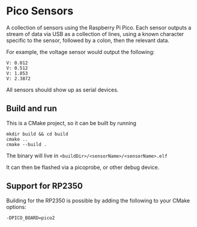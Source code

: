 Pico Sensors
============

A collection of sensors using the Raspberry Pi Pico.
Each sensor outputs a stream of data via USB as a
collection of lines, using a known character specific 
to the sensor, followed by a colon, then the relevant 
data.

For example, the voltage sensor would output the 
following:

```
V: 0.012
V: 0.512
V: 1.853
V: 2.3872
```

All sensors should show up as serial devices.

Build and run
-------------

This is a CMake project, so it can be built by running

```shell
mkdir build && cd build
cmake ..
cmake --build .
```

The binary will live in `<buildDir>/<sensorName>/<sensorName>.elf`

It can then be flashed via a picoprobe, or other debug device.

Support for RP2350
------------------

Building for the RP2350 is possible by adding the
following to your CMake options:

`-DPICO_BOARD=pico2`
